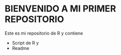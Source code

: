 # BIENVENIDO A MI PRIMER REPOSITORIO
Este es mi repositorio de R y contiene
- Script de R y
- Readme